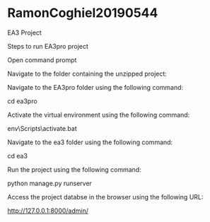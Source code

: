 # RamonCoghiel20190544
EA3 Project

Steps to run EA3pro project
 
Open command prompt

Navigate to the  folder containing the unzipped project:

Navigate to the EA3pro folder using the following command:

cd ea3pro

Activate the virtual environment using the following command:

env\Scripts\activate.bat

Navigate to the ea3 folder using the following command:

cd ea3

Run the project using the following command:

python manage.py runserver

Access the project databse in the browser using the following URL:

http://127.0.0.1:8000/admin/
